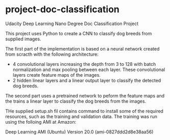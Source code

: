 # project-doc-classification
Udacity Deep Learning Nano Degree Doc Classification Project

This project uses Python to create a CNN to classify dog breeds from supplied images.

The first part of the implementation is based on a neural network created from scracth with the following architecture:

* 4 convolutional layers increasing the depth from 3 to 128 with batch normalization and max pooling between each layer. These convolutional layers create feature maps of the images.
* 2 hidden linear layers and a linear output layer to classify the detected dog breeds.

The second part uses a pretrained network to peform the feature maps and the trains a linear layer to classify the dog breeds from the images.

THe supplied setup.sh fil contains command to install some of the required resources, such as the training and validation data. The training was run using the folloing AMI at Amazon: 

Deep Learning AMI (Ubuntu) Version 20.0 (ami-0827ddd2d8e38aa56)
